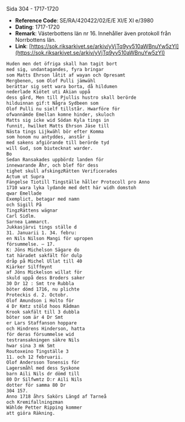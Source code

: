 Sida 304 - 1717-1720

- **Reference Code**: SE/RA/420422/02/E/E XI/E XI e/3980
- **Dating**: 1717-1720
- **Remark**: Västerbottens län nr 16. Innehåller även protokoll från Norrbottens län.
- **Link**: [https://sok.riksarkivet.se/arkiv/yVjTq9yv510aWBnuYw5zYI](https://sok.riksarkivet.se/arkiv/yVjTq9yv510aWBnuYw5zYI)

```txt linenums="1"
Huden men det öfriga skall han tagit bort
med sig, undantagandes, fyra bringar
som Matts Ehrson låtit af wayan och Opresamt
Mergbenen, som Olof Pulli jämwähl
berättar sig sett wara borta, då hildumen
nederlade Kiötet uti Akian uppå
dess gård, Men till Pjullis hustro skall berörde
hilduinnan gif:t Några Sydbeen som
Olof Pulli nu sielf tillstår. Hwarföre för
ofwannämde Emellan komne hinder, skuloch
Matts sig icke wid Södan Kyla tings in
funnit, hwilket Matts Ehrson Jäse till
Nästa tings Lijkwähl bör efter Komma
som honom nu antyddes, anstår i
med sakens afgiörande till berörde tyd
will Gud, som biutecknat warder.
Bo
Sedan Ransakades uppbördz landen för
innewarande Åhr, och blef för dess
tighet skull afskingzRätten Verificerades
Actum ut Supra
Fängelse Tiotill Tingställe håller Protocoll pro Anno
1710 wara lyka lydande med dett här widh domstoh
qwar Emellade
Exemplict, betagar med namn
och Sigill På
TingzRättens wägnar
Carl Sidlm.
Sarnea Lammarct.
Jukkasjärvi tings ställe d
31. Januarii 1. 34. febru:
en Nils Nilson Mangi för upropen
försummelse. — 17.
K: Jöns Michelson Sägare do
tat häradet sakfält för dulp
dråp på Michel Ullat till 40
Kiärker Silffmynt
af Jöns Mickelson willat för
skuld uppå dess Broders saker
30 Dr 12 : Smt tre Rubbla
böter dömd 1716, nu plichte
Proteckis d. 2. Octobr.
Olof Amundson i Holto för
4 Dr Kmtz stöld hoos Rådman
Krook sakfält till 3 dubbla
böter som är 4 Dr Smt
er Lars Staffanson hoppare
och Hindrens Hinderson, hatta
för deras försummelse wid
testransakningen säkre Nils
hwar sina 3 mk Smt
Routoxeino Tingställe 3
11. och 12 februarii.
Olof Andersson Tonensis för
Lagersmåhl med dess Syskone
barn Aili Nils dr dömd till
80 Dr Silfwmtz D:r Aili Nils
dotter för samma 80 Dr
304 157.
Anno 1718 åhrs Sakörs Längd af Tarneå
och Kremifallningzman
Wählde Petter Ripping kommer
att giöra Räkning.
```
